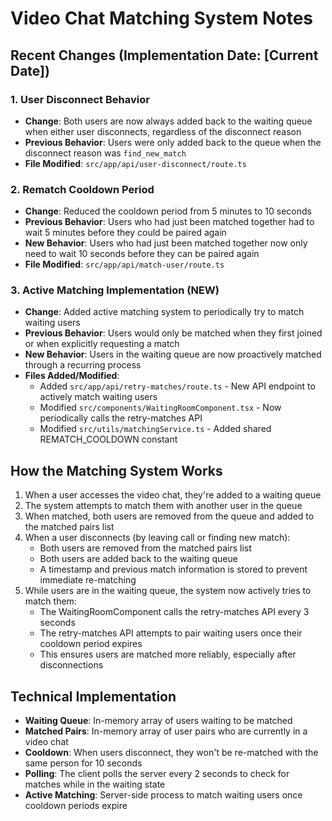 # Video Chat Matching System Notes

## Recent Changes (Implementation Date: [Current Date])

### 1. User Disconnect Behavior

- **Change**: Both users are now always added back to the waiting queue when either user disconnects, regardless of the disconnect reason
- **Previous Behavior**: Users were only added back to the queue when the disconnect reason was `find_new_match`
- **File Modified**: `src/app/api/user-disconnect/route.ts`

### 2. Rematch Cooldown Period

- **Change**: Reduced the cooldown period from 5 minutes to 10 seconds
- **Previous Behavior**: Users who had just been matched together had to wait 5 minutes before they could be paired again
- **New Behavior**: Users who had just been matched together now only need to wait 10 seconds before they can be paired again
- **File Modified**: `src/app/api/match-user/route.ts`

### 3. Active Matching Implementation (NEW)

- **Change**: Added active matching system to periodically try to match waiting users
- **Previous Behavior**: Users would only be matched when they first joined or when explicitly requesting a match
- **New Behavior**: Users in the waiting queue are now proactively matched through a recurring process
- **Files Added/Modified**:
  - Added `src/app/api/retry-matches/route.ts` - New API endpoint to actively match waiting users
  - Modified `src/components/WaitingRoomComponent.tsx` - Now periodically calls the retry-matches API
  - Modified `src/utils/matchingService.ts` - Added shared REMATCH_COOLDOWN constant

## How the Matching System Works

1. When a user accesses the video chat, they're added to a waiting queue
2. The system attempts to match them with another user in the queue
3. When matched, both users are removed from the queue and added to the matched pairs list
4. When a user disconnects (by leaving call or finding new match):
   - Both users are removed from the matched pairs list
   - Both users are added back to the waiting queue
   - A timestamp and previous match information is stored to prevent immediate re-matching
5. While users are in the waiting queue, the system now actively tries to match them:
   - The WaitingRoomComponent calls the retry-matches API every 3 seconds
   - The retry-matches API attempts to pair waiting users once their cooldown period expires
   - This ensures users are matched more reliably, especially after disconnections

## Technical Implementation

- **Waiting Queue**: In-memory array of users waiting to be matched
- **Matched Pairs**: In-memory array of user pairs who are currently in a video chat
- **Cooldown**: When users disconnect, they won't be re-matched with the same person for 10 seconds
- **Polling**: The client polls the server every 2 seconds to check for matches while in the waiting state
- **Active Matching**: Server-side process to match waiting users once cooldown periods expire
